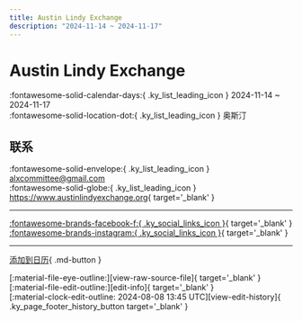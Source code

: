 ```yaml
---
title: Austin Lindy Exchange
description: "2024-11-14 ~ 2024-11-17"
---
```


# Austin Lindy Exchange 

:fontawesome-solid-calendar-days:{ .ky_list_leading_icon } 2024-11-14 ~ 2024-11-17  
:fontawesome-solid-location-dot:{ .ky_list_leading_icon } 奥斯汀  

## 联系

:fontawesome-solid-envelope:{ .ky_list_leading_icon } <alxcommittee@gmail.com>  
:fontawesome-solid-globe:{ .ky_list_leading_icon } <https://www.austinlindyexchange.org>{ target='_blank' }  

---

 [:fontawesome-brands-facebook-f:{ .ky_social_links_icon }](https://www.facebook.com/austinlindyexchange){ target='_blank' } [:fontawesome-brands-instagram:{ .ky_social_links_icon }](https://instagram.com/austinlindyexchange){ target='_blank' }

---

[添加到日历](https://swing.news/ics/zh-Hans/2024/us/austin-lindy-exchange-2024.ics){ .md-button }

<div class="ky_page_footer" markdown>
<div class="ky_page_footer_trailing" markdown="span">
[:material-file-eye-outline:][view-raw-source-file]{ target='_blank' }
[:material-file-edit-outline:][edit-info]{ target='_blank' }
</div>
<div class="ky_page_footer_leading" markdown="span">
[:material-clock-edit-outline: 2024-08-08 13:45 UTC][view-edit-history]{ .ky_page_footer_history_button target='_blank' }
</div>
</div>

[view-raw-source-file]: https://github.com/swingdance/events/blob/main/2024/us/austin-lindy-exchange-2024.json "查看原始源文件"
[edit-info]: https://github.com/swingdance/events/issues/new?assignees=&labels=update+event&projects=&template=03-update_entity.yml&title=%5B2024%2Fus%5D%20Austin%20Lindy%20Exchange&region=us&year=2024&id=austin-lindy-exchange-2024&name=Austin%20Lindy%20Exchange&org_id= "编辑信息"

[view-edit-history]: https://github.com/swingdance/events/commits/main/2024/us/austin-lindy-exchange-2024.json "查看编辑历史"
